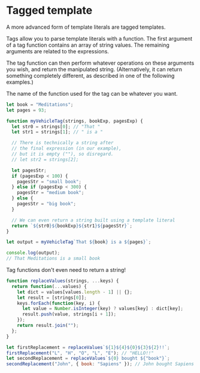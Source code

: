 # Tagged template

A more advanced form of template literals are tagged templates.

Tags allow you to parse template literals with a function. The first argument of a tag function contains an array of string values. The remaining arguments are related to the expressions.

The tag function can then perform whatever operations on these arguments you wish, and return the manipulated string. (Alternatively, it can return something completely different, as described in one of the following examples.)

The name of the function used for the tag can be whatever you want.

```js
let book = "Meditations";
let pages = 93;

function myVehicleTag(strings, bookExp, pagesExp) {
  let str0 = strings[0]; // "That "
  let str1 = strings[1]; // " is a "

  // There is technically a string after
  // the final expression (in our example),
  // but it is empty (""), so disregard.
  // let str2 = strings[2];

  let pagesStr;
  if (pagesExp < 100) {
    pagesStr = "small book";
  } else if (pagesExp < 300) {
    pagesStr = "medium book";
  } else {
    pagesStr = "big book";
  }

  // We can even return a string built using a template literal
  return `${str0}${bookExp}${str1}${pagesStr}`;
}

let output = myVehicleTag`That ${book} is a ${pages}`;

console.log(output);
// That Meditations is a small book
```

Tag functions don't even need to return a string!

```js
function replaceValues(strings, ...keys) {
  return function(...values) {
    let dict = values[values.length - 1] || {};
    let result = [strings[0]];
    keys.forEach(function(key, i) {
      let value = Number.isInteger(key) ? values[key] : dict[key];
      result.push(value, strings[i + 1]);
    });
    return result.join("");
  };
}

let firstReplacement = replaceValues`${1}${4}${0}${3}${2}!!`;
firstReplacement("L", "H", "O", "L", "E"); // "HELLO!!"
let secondReplacement = replaceValues`${0} bought ${"book"}`;
secondReplacement("John", { book: "Sapiens" }); // John bought Sapiens
```
